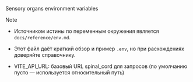 <!-- neira:meta
id: NEI-20251116-vite-api-url-env
intent: docs
summary: Описана переменная VITE_API_URL для указания базового URL API.
-->
<!-- neira:meta
id: NEI-20260413-sensory-env-rename
intent: docs
summary: Переименован frontend в sensory_organs и уточнён VITE_API_URL.
-->

Sensory organs environment variables

Note

- Источником истины по переменным окружения является `docs/reference/env.md`.
- Этот файл даёт краткий обзор и пример `.env`, но при расхождениях доверяйте справочнику.

- VITE_API_URL: базовый URL spinal_cord для запросов (по умолчанию пусто — используется относительный путь)
